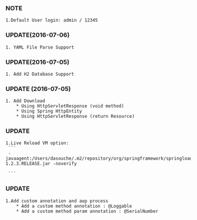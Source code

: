 ### NOTE
	1.Default User login: admin / 12345

### UPDATE(2016-07-06)
    1. YAML File Parse Support

### UPDATE(2016-07-05)
    1. Add H2 Database Support

### UPDATE (2016-07-05)
    1. Add Download
        * Using HttpServletResponse (void method)
        * Using Spring HttpEntity
        * Using HttpServletResponse (return Resource)

### UPDATE
    1.Live Reload VM option:
     ```
     -javaagent:/Users/dasouche/.m2/repository/org/springframework/springloaded/1.2.3.RELEASE/springloaded-1.2.3.RELEASE.jar -noverify

     ```

### UPDATE
    1.Add custom annotation and aop process
        * Add a custom method annotation : @Loggable
        * Add a custom method param annotation : @SerialNumber



